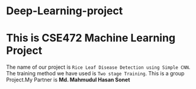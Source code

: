# Deep-Learning-project
# This is CSE472 Machine Learning Project 
<p> The name of our project is <code>Rice Leaf Disease Detection using Simple CNN</code>. The training method we have used is <code>Two stage Training</code>. This is a group Project.My Partner is <b> Md. Mahmudul Hasan Sonet </b> </p>
